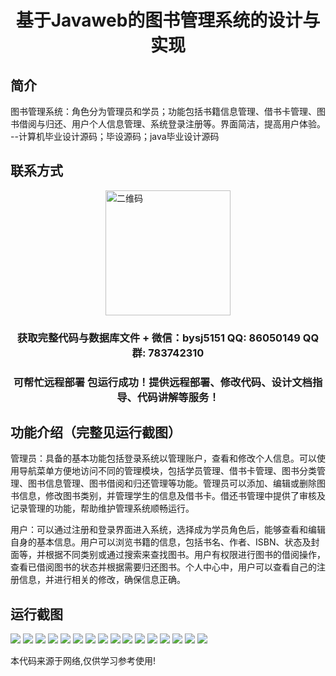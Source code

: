 <p><h1 align="center">基于Javaweb的图书管理系统的设计与实现</h1></p>

## 简介
图书管理系统：角色分为管理员和学员；功能包括书籍信息管理、借书卡管理、图书借阅与归还、用户个人信息管理、系统登录注册等。界面简洁，提高用户体验。    --计算机毕业设计源码；毕设源码；java毕业设计源码


## 联系方式
<img src="https://bs-1329754181.cos.ap-shanghai.myqcloud.com/wx.jpg" alt="二维码" style="display: block; margin: 0 auto;" width="200px">
<p><h3 align="center">获取完整代码与数据库文件 + 微信：bysj5151 QQ: 86050149 QQ群: 783742310</h3></p>
<p><h3 align="center">可帮忙远程部署 包运行成功！提供远程部署、修改代码、设计文档指导、代码讲解等服务！</h3></p>

## 功能介绍（完整见运行截图）
管理员：具备的基本功能包括登录系统以管理账户，查看和修改个人信息。可以使用导航菜单方便地访问不同的管理模块，包括学员管理、借书卡管理、图书分类管理、图书信息管理、图书借阅和归还管理等功能。管理员可以添加、编辑或删除图书信息，修改图书类别，并管理学生的信息及借书卡。借还书管理中提供了审核及记录管理的功能，帮助维护管理系统顺畅运行。

用户：可以通过注册和登录界面进入系统，选择成为学员角色后，能够查看和编辑自身的基本信息。用户可以浏览书籍的信息，包括书名、作者、ISBN、状态及封面等，并根据不同类别或通过搜索来查找图书。用户有权限进行图书的借阅操作，查看已借阅图书的状态并根据需要归还图书。个人中心中，用户可以查看自己的注册信息，并进行相关的修改，确保信息正确。


## 运行截图
![](https://bs-1329754181.cos.ap-shanghai.myqcloud.com/ssm/JavaWebBookManagementSystem/img/001.jpg)
![](https://bs-1329754181.cos.ap-shanghai.myqcloud.com/ssm/JavaWebBookManagementSystem/img/002.jpg)
![](https://bs-1329754181.cos.ap-shanghai.myqcloud.com/ssm/JavaWebBookManagementSystem/img/003.jpg)
![](https://bs-1329754181.cos.ap-shanghai.myqcloud.com/ssm/JavaWebBookManagementSystem/img/004.jpg)
![](https://bs-1329754181.cos.ap-shanghai.myqcloud.com/ssm/JavaWebBookManagementSystem/img/005.jpg)
![](https://bs-1329754181.cos.ap-shanghai.myqcloud.com/ssm/JavaWebBookManagementSystem/img/006.jpg)
![](https://bs-1329754181.cos.ap-shanghai.myqcloud.com/ssm/JavaWebBookManagementSystem/img/007.jpg)
![](https://bs-1329754181.cos.ap-shanghai.myqcloud.com/ssm/JavaWebBookManagementSystem/img/008.jpg)
![](https://bs-1329754181.cos.ap-shanghai.myqcloud.com/ssm/JavaWebBookManagementSystem/img/009.jpg)
![](https://bs-1329754181.cos.ap-shanghai.myqcloud.com/ssm/JavaWebBookManagementSystem/img/010.jpg)
![](https://bs-1329754181.cos.ap-shanghai.myqcloud.com/ssm/JavaWebBookManagementSystem/img/011.jpg)
![](https://bs-1329754181.cos.ap-shanghai.myqcloud.com/ssm/JavaWebBookManagementSystem/img/012.jpg)
![](https://bs-1329754181.cos.ap-shanghai.myqcloud.com/ssm/JavaWebBookManagementSystem/img/013.jpg)
![](https://bs-1329754181.cos.ap-shanghai.myqcloud.com/ssm/JavaWebBookManagementSystem/img/014.jpg)
![](https://bs-1329754181.cos.ap-shanghai.myqcloud.com/ssm/JavaWebBookManagementSystem/img/015.jpg)
![](https://bs-1329754181.cos.ap-shanghai.myqcloud.com/ssm/JavaWebBookManagementSystem/img/016.jpg)

<p>本代码来源于网络,仅供学习参考使用!</p>
